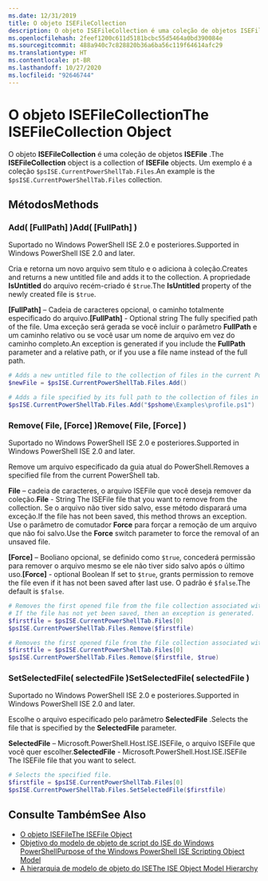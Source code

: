 ```yaml
---
ms.date: 12/31/2019
title: O objeto ISEFileCollection
description: O objeto ISEFileCollection é uma coleção de objetos ISEFile.
ms.openlocfilehash: 2feef1200c611d5181bcbc55d5464a0bd390084e
ms.sourcegitcommit: 488a940c7c828820b36a6ba56c119f64614afc29
ms.translationtype: HT
ms.contentlocale: pt-BR
ms.lasthandoff: 10/27/2020
ms.locfileid: "92646744"
---
```

# <a name="the-isefilecollection-object"></a><span data-ttu-id="368c2-103">O objeto ISEFileCollection</span><span class="sxs-lookup"><span data-stu-id="368c2-103">The ISEFileCollection Object</span></span>

<span data-ttu-id="368c2-104">O objeto **ISEFileCollection** é uma coleção de objetos **ISEFile** .</span><span class="sxs-lookup"><span data-stu-id="368c2-104">The **ISEFileCollection** object is a collection of **ISEFile** objects.</span></span> <span data-ttu-id="368c2-105">Um exemplo é a coleção `$psISE.CurrentPowerShellTab.Files`.</span><span class="sxs-lookup"><span data-stu-id="368c2-105">An example is the `$psISE.CurrentPowerShellTab.Files` collection.</span></span>

## <a name="methods"></a><span data-ttu-id="368c2-106">Métodos</span><span class="sxs-lookup"><span data-stu-id="368c2-106">Methods</span></span>

### <a name="add-fullpath-"></a><span data-ttu-id="368c2-107">Add\( \[FullPath\] \)</span><span class="sxs-lookup"><span data-stu-id="368c2-107">Add\( \[FullPath\] \)</span></span>

<span data-ttu-id="368c2-108">Suportado no Windows PowerShell ISE 2.0 e posteriores.</span><span class="sxs-lookup"><span data-stu-id="368c2-108">Supported in Windows PowerShell ISE 2.0 and later.</span></span>

<span data-ttu-id="368c2-109">Cria e retorna um novo arquivo sem título e o adiciona à coleção.</span><span class="sxs-lookup"><span data-stu-id="368c2-109">Creates and returns a new untitled file and adds it to the collection.</span></span> <span data-ttu-id="368c2-110">A propriedade **IsUntitled** do arquivo recém-criado é `$true`.</span><span class="sxs-lookup"><span data-stu-id="368c2-110">The **IsUntitled** property of the newly created file is `$true`.</span></span>

<span data-ttu-id="368c2-111">**\[FullPath\]** – Cadeia de caracteres opcional, o caminho totalmente especificado do arquivo.</span><span class="sxs-lookup"><span data-stu-id="368c2-111">**\[FullPath\]** - Optional string The fully specified path of the file.</span></span> <span data-ttu-id="368c2-112">Uma exceção será gerada se você incluir o parâmetro **FullPath** e um caminho relativo ou se você usar um nome de arquivo em vez do caminho completo.</span><span class="sxs-lookup"><span data-stu-id="368c2-112">An exception is generated if you include the **FullPath** parameter and a relative path, or if you use a file name instead of the full path.</span></span>

```powershell
# Adds a new untitled file to the collection of files in the current PowerShell tab.
$newFile = $psISE.CurrentPowerShellTab.Files.Add()

# Adds a file specified by its full path to the collection of files in the current PowerShell tab.
$psISE.CurrentPowerShellTab.Files.Add("$pshome\Examples\profile.ps1")
```

### <a name="remove-file-force-"></a><span data-ttu-id="368c2-113">Remove\( File, \[Force\] \)</span><span class="sxs-lookup"><span data-stu-id="368c2-113">Remove\( File, \[Force\] \)</span></span>

<span data-ttu-id="368c2-114">Suportado no Windows PowerShell ISE 2.0 e posteriores.</span><span class="sxs-lookup"><span data-stu-id="368c2-114">Supported in Windows PowerShell ISE 2.0 and later.</span></span>

<span data-ttu-id="368c2-115">Remove um arquivo especificado da guia atual do PowerShell.</span><span class="sxs-lookup"><span data-stu-id="368c2-115">Removes a specified file from the current PowerShell tab.</span></span>

<span data-ttu-id="368c2-116">**File** – cadeia de caracteres, o arquivo ISEFile que você deseja remover da coleção.</span><span class="sxs-lookup"><span data-stu-id="368c2-116">**File** - String The ISEFile file that you want to remove from the collection.</span></span> <span data-ttu-id="368c2-117">Se o arquivo não tiver sido salvo, esse método disparará uma exceção.</span><span class="sxs-lookup"><span data-stu-id="368c2-117">If the file has not been saved, this method throws an exception.</span></span> <span data-ttu-id="368c2-118">Use o parâmetro de comutador **Force** para forçar a remoção de um arquivo que não foi salvo.</span><span class="sxs-lookup"><span data-stu-id="368c2-118">Use the **Force** switch parameter to force the removal of an unsaved file.</span></span>

<span data-ttu-id="368c2-119">**\[Force\]** – Booliano opcional, se definido como `$true`, concederá permissão para remover o arquivo mesmo se ele não tiver sido salvo após o último uso.</span><span class="sxs-lookup"><span data-stu-id="368c2-119">**\[Force\]** - optional Boolean If set to `$true`, grants permission to remove the file even if it has not been saved after last use.</span></span> <span data-ttu-id="368c2-120">O padrão é `$false`.</span><span class="sxs-lookup"><span data-stu-id="368c2-120">The default is `$false`.</span></span>

```powershell
# Removes the first opened file from the file collection associated with the current PowerShell tab.
# If the file has not yet been saved, then an exception is generated.
$firstfile = $psISE.CurrentPowerShellTab.Files[0]
$psISE.CurrentPowerShellTab.Files.Remove($firstfile)

# Removes the first opened file from the file collection associated with the current PowerShell tab, even if it has not been saved.
$firstfile = $psISE.CurrentPowerShellTab.Files[0]
$psISE.CurrentPowerShellTab.Files.Remove($firstfile, $true)
```

### <a name="setselectedfile-selectedfile-"></a><span data-ttu-id="368c2-121">SetSelectedFile\( selectedFile \)</span><span class="sxs-lookup"><span data-stu-id="368c2-121">SetSelectedFile\( selectedFile \)</span></span>

<span data-ttu-id="368c2-122">Suportado no Windows PowerShell ISE 2.0 e posteriores.</span><span class="sxs-lookup"><span data-stu-id="368c2-122">Supported in Windows PowerShell ISE 2.0 and later.</span></span>

<span data-ttu-id="368c2-123">Escolhe o arquivo especificado pelo parâmetro **SelectedFile** .</span><span class="sxs-lookup"><span data-stu-id="368c2-123">Selects the file that is specified by the **SelectedFile** parameter.</span></span>

<span data-ttu-id="368c2-124">**SelectedFile** – Microsoft.PowerShell.Host.ISE.ISEFile, o arquivo ISEFile que você quer escolher.</span><span class="sxs-lookup"><span data-stu-id="368c2-124">**SelectedFile** - Microsoft.PowerShell.Host.ISE.ISEFile The ISEFile file that you want to select.</span></span>

```powershell
# Selects the specified file.
$firstfile = $psISE.CurrentPowerShellTab.Files[0]
$psISE.CurrentPowerShellTab.Files.SetSelectedFile($firstfile)
```

## <a name="see-also"></a><span data-ttu-id="368c2-125">Consulte Também</span><span class="sxs-lookup"><span data-stu-id="368c2-125">See Also</span></span>

- [<span data-ttu-id="368c2-126">O objeto ISEFile</span><span class="sxs-lookup"><span data-stu-id="368c2-126">The ISEFile Object</span></span>](The-ISEFile-Object.md)
- [<span data-ttu-id="368c2-127">Objetivo do modelo de objeto de script do ISE do Windows PowerShell</span><span class="sxs-lookup"><span data-stu-id="368c2-127">Purpose of the Windows PowerShell ISE Scripting Object Model</span></span>](Purpose-of-the-Windows-PowerShell-ISE-Scripting-Object-Model.md)
- [<span data-ttu-id="368c2-128">A hierarquia de modelo de objeto do ISE</span><span class="sxs-lookup"><span data-stu-id="368c2-128">The ISE Object Model Hierarchy</span></span>](The-ISE-Object-Model-Hierarchy.md)
